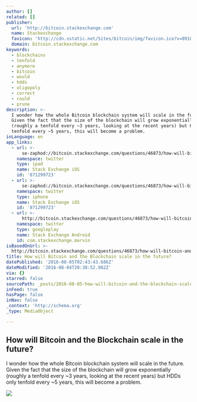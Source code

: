 ```yaml
---
author: []
related: []
publisher:
  url: 'http://bitcoin.stackexchange.com'
  name: Stackexchange
  favicon: 'http://cdn.sstatic.net/Sites/bitcoin/img/favicon.ico?v=0910168c5c65'
  domain: bitcoin.stackexchange.com
keywords:
  - blockchains
  - tenfold
  - anymore
  - bitcoin
  - would
  - hdds
  - oligopoly
  - correct
  - could
  - prune
description: >-
  I wonder how the whole Bitcoin blockchain system will scale in the future.
  Given the fact that the size of the blockchain will grow exponentially
  (roughly a tenfold every ~3 years, looking at the recent years) but HDDs only
  tenfold every ~5 years, this will become a problem.
inLanguage: en
app_links:
  - url: >-
      se-zaphod://bitcoin.stackexchange.com/questions/46873/how-will-bitcoin-and-the-blockchain-scale-in-the-future
    namespace: twitter
    type: ipad
    name: Stack Exchange iOS
    id: '871299723'
  - url: >-
      se-zaphod://bitcoin.stackexchange.com/questions/46873/how-will-bitcoin-and-the-blockchain-scale-in-the-future
    namespace: twitter
    type: iphone
    name: Stack Exchange iOS
    id: '871299723'
  - url: >-
      http://bitcoin.stackexchange.com/questions/46873/how-will-bitcoin-and-the-blockchain-scale-in-the-future
    namespace: twitter
    type: googleplay
    name: Stack Exchange Android
    id: com.stackexchange.marvin
isBasedOnUrl: >-
  http://bitcoin.stackexchange.com/questions/46873/how-will-bitcoin-and-the-blockchain-scale-in-the-future
title: How will Bitcoin and the Blockchain scale in the future?
datePublished: '2016-08-05T02:43:43.686Z'
dateModified: '2016-08-04T20:38:52.982Z'
via: {}
starred: false
sourcePath: _posts/2016-08-05-how-will-bitcoin-and-the-blockchain-scale-in-the-future.md
inFeed: true
hasPage: false
inNav: false
_context: 'http://schema.org'
_type: MediaObject

---
```

<article style=""><h1>How will Bitcoin and the Blockchain scale in the future?</h1><p>I wonder how the whole Bitcoin blockchain system will scale in the future. Given the fact that the size of the blockchain will grow exponentially (roughly a tenfold every ~3 years, looking at the recent years) but HDDs only tenfold every ~5 years, this will become a problem.</p><img src="http://cdn.sstatic.net/Sites/bitcoin/img/apple-touch-icon.png?v=a43e5a337e6b&amp;a" /></article>